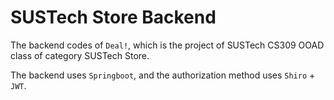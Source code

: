# SUSTech Store Backend

The backend codes of `Deal!`, which is the project of SUSTech CS309 OOAD class of category SUSTech Store.

The backend uses `Springboot`, and the authorization method uses `Shiro` + `JWT`.